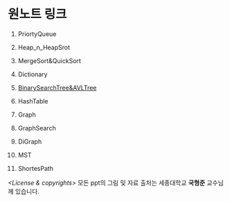# 원노트 링크
1. PriortyQueue

2. Heap_n_HeapSrot

3. MergeSort&QuickSort

4. Dictionary

5. <A href = "https://sejonguniversity-my.sharepoint.com/:o:/g/personal/namils147_sju_ac_kr/EuuW3WYf8t1OhPp95WxvNEsB_SnVmYQFicJJac2VC8J1VQ?e=SFoLnh" target = blank>BinarySearchTree&AVLTree</A>
6. HashTable

7. Graph

8. GraphSearch

9. DiGraph

10. MST

11. ShortesPath

*\<License & copyrights\>*
모든 ppt의 그림 및 자료 출처는 세종대학교 **국형준** 교수님께 있습니다.
